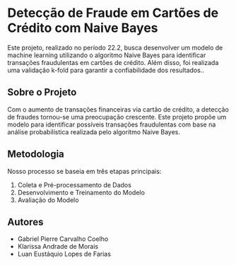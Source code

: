 # Detecção de Fraude em Cartões de Crédito com Naive Bayes

Este projeto, realizado no período 22.2, busca desenvolver um modelo de machine learning utilizando o algoritmo Naive Bayes para identificar transações fraudulentas em cartões de crédito. Além disso, foi realizada uma validação k-fold para garantir a confiabilidade dos resultados..

## Sobre o Projeto
Com o aumento de transações financeiras via cartão de crédito, a detecção de fraudes tornou-se uma preocupação crescente. Este projeto propõe um modelo para identificar possíveis transações fraudulentas com base na análise probabilística realizada pelo algoritmo Naive Bayes.

## Metodologia
Nosso processo se baseia em três etapas principais:
1. Coleta e Pré-processamento de Dados
2. Desenvolvimento e Treinamento do Modelo
3. Avaliação do Modelo

## Autores
- Gabriel Pierre Carvalho Coelho
- Klarissa Andrade de Morais
- Luan Eustáquio Lopes de Farias
